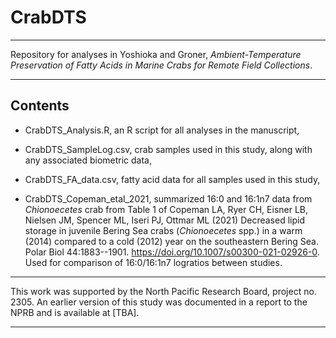 # CrabDTS

------------------------------------------------------------------------

Repository for analyses in Yoshioka and Groner, *Ambient-Temperature Preservation of Fatty Acids in Marine Crabs for Remote Field Collections*.

------------------------------------------------------------------------

## Contents

-   CrabDTS_Analysis.R, an R script for all analyses in the manuscript,

-   CrabDTS_SampleLog.csv, crab samples used in this study, along with any associated biometric data,

-   CrabDTS_FA_data.csv, fatty acid data for all samples used in this study,

-   CrabDTS_Copeman_etal_2021, summarized 16:0 and 16:1n7 data from *Chionoecetes* crab from Table 1 of Copeman LA, Ryer CH, Eisner LB, Nielsen JM, Spencer ML, Iseri PJ, Ottmar ML (2021) Decreased lipid storage in juvenile Bering Sea crabs (*Chionoecetes* spp.) in a warm (2014) compared to a cold (2012) year on the southeastern Bering Sea. Polar Biol 44:1883--1901. https://doi.org/10.1007/s00300-021-02926-0. Used for comparison of 16:0/16:1n7 logratios between studies.

------------------------------------------------------------------------

This work was supported by the North Pacific Research Board, project no. 2305. An earlier version of this study was documented in a report to the NPRB and is available at [TBA].

------------------------------------------------------------------------
